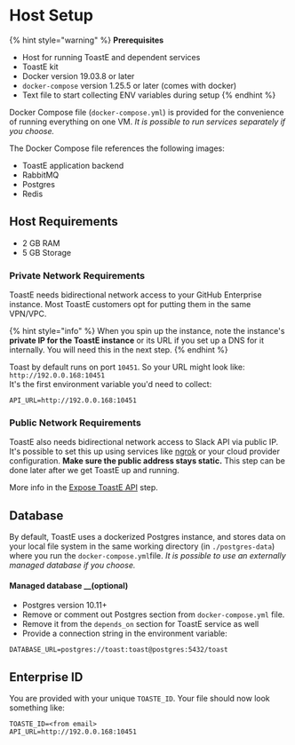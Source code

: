 # Host Setup

{% hint style="warning" %}
**Prerequisites**

* Host for running ToastE and dependent services
* ToastE kit
* Docker version 19.03.8 or later
* `docker-compose` version 1.25.5 or later \(comes with docker\)
* Text file to start collecting ENV variables during setup
{% endhint %}

Docker Compose file \(`docker-compose.yml`\) is provided for the convenience of running everything on one VM. _It is possible to run services separately if you choose._

The Docker Compose file references the following images: 

* ToastE application backend
* RabbitMQ
* Postgres 
* Redis

## Host Requirements

* 2 GB RAM
* 5 GB Storage

### Private **Network Requirements**

ToastE needs bidirectional network access to your GitHub Enterprise instance. Most ToastE customers opt for putting them in the same VPN/VPC. 

{% hint style="info" %}
When you spin up the instance, note the instance's **private IP for the ToastE instance** or its URL if you set up a DNS for it internally. You will need this in the next step.
{% endhint %}

Toast by default runs on port `10451`. So your URL might look like: `http://192.0.0.168:10451`  
It's the first environment variable you'd need to collect:

```text
API_URL=http://192.0.0.168:10451
```

### Public Network **Requirements**

ToastE also needs bidirectional network access to Slack API via public IP. It's possible to set this up using services like [ngrok](https://ngrok.com/) or your cloud provider configuration. **Make sure the public address stays static.** This step can be done later after we get ToastE up and running.

More info in the [Expose ToastE API](expose-toaste-api.md) step.

## **Database**

By default, ToastE uses a dockerized Postgres instance, and stores data on your local file system in the same working directory \(in `./postgres-data`\) where you run the `docker-compose.yml`file. _It is possible to use an externally managed database if you choose._ 

#### Managed database __\(optional\)

* Postgres version 10.11+
* Remove or comment out Postgres section from `docker-compose.yml` file. 
* Remove it from the `depends_on` section for ToastE service as well
* Provide a connection string in the environment variable:

```text
DATABASE_URL=postgres://toast:toast@postgres:5432/toast
```

## Enterprise ID

You are provided with your unique `TOASTE_ID`. Your file should now look something like:

```text
TOASTE_ID=<from email>
API_URL=http://192.0.0.168:10451
```

